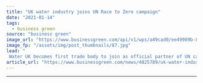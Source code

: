 ```yaml
---
title: "UK water industry joins UN Race to Zero campaign"
date: "2021-01-14"
tags: 
  - business green
source: "business green"
image_url: "https://www.businessgreen.com/api/v1/wps/a49cad0/ee49989b-86a7-40cc-96af-54a644078829/3/thames-water-sewage-works-185x114.jpg"
image_fp: "/assets/img/post_thumbnails/87.jpg"
lead: "
 Water UK becomes first trade body to join as official partner of UN campaign, which aims to rally ambitious corporate climate action ahead of COP26 ..."
article_url: "https://www.businessgreen.com/news/4025789/uk-water-industry-joins-race-zero-campaign"
---
```


---
